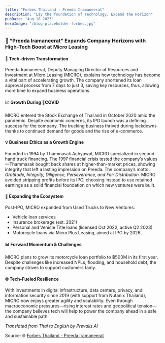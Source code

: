 ```yaml
---
title: "Forbes Thailand - Preeda Iramaneerat"
description: "Lay the foundation of Technology. Expand the Horizon"
pubDate: "Aug 18 2023"
heroImage: "/blog-placeholder-forbes.jpg"
---
```


### 🚀 “Preeda Iramaneerat” Expands Company Horizons with High-Tech Boost at Micro Leasing

#### 🚛 Tech-driven Transformation  
Preeda Iramaneerat, Deputy Managing Director of Resources and Investment at Micro Leasing (MICRO), explains how technology has become a vital part of accelerating growth. The company shortened its loan approval process from 7 days to just 3, saving key resources, thus, allowing more time to expand business operations.

#### 📈 Growth During 🦠COVID  
MICRO entered the Stock Exchange of Thailand in October 2020 amid the pandemic. Despite economic concerns, its IPO launch was a defining success for the company. The trucking business thrived during lockdowns thanks to continued demand for goods and the rise of e-commerce.

#### 💡 Business Ethics as a Growth Engine  
Founded in 1994 by Thammasak Achyawat, MICRO specialized in second-hand truck financing. The 1997 financial crisis tested the company’s values—Thammasak bought back shares at higher-than-market prices, showing integrity that left a lasting impression on Preeda.
The company’s motto: *Gratitude, Integrity, Diligence, Perseverance, and Fair Distribution.* MICRO avoided stripping profits before its IPO, choosing instead to use retained earnings as a solid financial foundation on which new ventures were built.

#### 🏢 Expanding the Ecosystem  
Post-IPO, MICRO expanded from Used Trucks to New Ventures:
- Vehicle loan services  
- Insurance brokerage (est. 2021)  
- Personal and Vehicle Title loans (licensed Oct 2022, active Q2 2023)  
- Motorcycle loans via Micro Plus Leasing, aimed at IPO by 2026

#### 📊 Forward Momentum & Challenges  
MICRO plans to grow its motorcycle loan portfolio to ฿500M in its first year. Despite challenges like increased NPLs, flooding, and household debt, the company strives to support customers fairly.

#### 🌐 Tech-Fueled Resilience  
With investments in digital infrastructure, data centers, privacy, and information security since 2019 (with support from Nutanix Thailand), MICRO now enjoys greater agility and scalability. Even through macroeconomic pressures—rising interest rates and geopolitical tension—the company believes tech will help to power the company ahead in a safe and sustainable path.

_Translated from Thai to English by Prevalis.AI_

Source: 🌐 [Forbes Thailand - Preeda Iramaneerat](https://forbesthailand.com/dine-with-the-boss/people/%E0%B8%9B%E0%B8%A3%E0%B8%B5%E0%B8%94%E0%B8%B2-%E0%B9%84%E0%B8%AD%E0%B8%A3%E0%B8%A1%E0%B8%93%E0%B8%B5%E0%B8%A3%E0%B8%B1%E0%B8%95%E0%B8%99%E0%B9%8C-%E0%B9%80%E0%B8%AA%E0%B8%A3%E0%B8%B4%E0%B8%A1%E0%B9%84%E0%B8%AE%E0%B9%80%E0%B8%97%E0%B8%84-%E0%B8%82%E0%B8%A2%E0%B8%B2%E0%B8%A2%E0%B8%99%E0%B9%88%E0%B8%B2%E0%B8%99%E0%B8%99%E0%B9%89%E0%B8%B3-micro-leasing)
